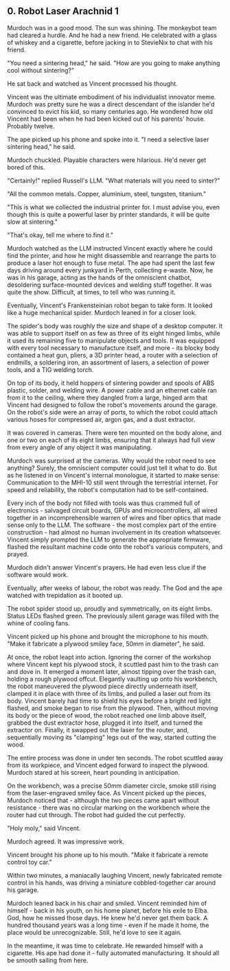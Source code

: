 ## 0. Robot Laser Arachnid 1

Murdoch was in a good mood. The sun was shining. The monkeybot team had cleared a hurdle. And he had a new friend. He celebrated with a glass of whiskey and a cigarette, before jacking in to StevieNix to chat with his friend.

"You need a sintering head," he said. "How are you going to make anything cool without sintering?"

He sat back and watched as Vincent processed his thought.

Vincent was the ultimate embodiment of his individualist innovator meme. Murdoch was pretty sure he was a direct descendant of the islander he'd convinced to evict his kid, so many centuries ago. He wondered how old Vincent had been when he had been kicked out of his parents' house. Probably twelve.

The ape picked up his phone and spoke into it. "I need a selective laser sintering head," he said.

Murdoch chuckled. Playable characters were hilarious. He'd never get bored of this.

"Certainly!" replied Russell's LLM. "What materials will you need to sinter?"

"All the common metals. Copper, aluminium, steel, tungsten, titanium."

"This is what we collected the industrial printer for. I must advise you, even though this is quite a powerful laser by printer standards, it will be quite slow at sintering."

"That's okay, tell me where to find it."

Murdoch watched as the LLM instructed Vincent exactly where he could find the printer, and how he might disassemble and rearrange the parts to produce a laser hot enough to fuse metal. The ape had spent the last few days driving around every junkyard in Perth, collecting e-waste. Now, he was in his garage, acting as the hands of the omniscient chatbot, desoldering surface-mounted devices and welding stuff together. It was quite the show. Difficult, at times, to tell who was running it.

Eventually, Vincent's Frankensteinian robot began to take form. It looked like a huge mechanical spider. Murdoch leaned in for a closer look.

The spider's body was roughly the size and shape of a desktop computer. It was able to support itself on as few as three of its eight hinged limbs, while it used its remaining five to manipulate objects and tools. It was equipped with every tool necessary to manufacture itself, and more - its blocky body contained a heat gun, pliers, a 3D printer head, a router with a selection of endmills, a soldering iron, an assortment of lasers, a selection of power tools, and a TIG welding torch.

On top of its body, it held hoppers of sintering powder and spools of ABS plastic, solder, and welding wire. A power cable and an ethernet cable ran from it to the ceiling, where they dangled from a large, hinged arm that Vincent had designed to follow the robot's movements around the garage. On the robot's side were an array of ports, to which the robot could attach various hoses for compressed air, argon gas, and a dust extractor.

It was covered in cameras. There were ten mounted on the body alone, and one or two on each of its eight limbs, ensuring that it always had full view from every angle of any object it was manipulating.

Murdoch was surprised at the cameras. Why would the robot need to see anything? Surely, the omniscient computer could just tell it what to do. But as he listened in on Vincent's internal monologue, it started to make sense: Communication to the MHI-10 still went through the terrestrial internet. For speed and reliability, the robot's computation had to be self-contained.

Every inch of the body not filled with tools was thus crammed full of electronics - salvaged circuit boards, GPUs and microcontrollers, all wired together in an incomprehensible warren of wires and fiber optics that made sense only to the LLM. The software - the most complex part of the entire construction - had almost no human involvement in its creation whatsoever. Vincent simply prompted the LLM to generate the appropriate firmware, flashed the resultant machine code onto the robot's various computers, and prayed.

Murdoch didn't answer Vincent's prayers. He had even less clue if the software would work.

Eventually, after weeks of labour, the robot was ready. The God and the ape watched with trepidation as it booted up.

The robot spider stood up, proudly and symmetrically, on its eight limbs. Status LEDs flashed green. The previously silent garage was filled with the whine of cooling fans.

Vincent picked up his phone and brought the microphone to his mouth. "Make it fabricate a plywood smiley face, 50mm in diameter", he said.

At once, the robot leapt into action. Ignoring the corner of the workshop where Vincent kept his plywood stock, it scuttled past him to the trash can and dove in. It emerged a moment later, almost tipping over the trash can, holding a rough plywood offcut. Elegantly vaulting up onto his workbench, the robot maneuvered the plywood piece directly underneath itself, clamped it in place with three of its limbs, and pulled a laser out from its body. Vincent barely had time to shield his eyes before a bright red light flashed, and smoke began to rise from the plywood. Then, without moving its body or the piece of wood, the robot reached one limb above itself, grabbed the dust extractor hose, plugged it into itself, and turned the extractor on. Finally, it swapped out the laser for the router, and, sequentially moving its "clamping" legs out of the way, started cutting the wood.

The entire process was done in under ten seconds. The robot scuttled away from its workpiece, and Vincent edged forward to inspect the plywood. Murdoch stared at his screen, heart pounding in anticipation.

On the workbench, was a precise 50mm diameter circle, smoke still rising from the laser-engraved smiley face. As Vincent picked up the pieces, Murdoch noticed that - although the two pieces came apart without resistance - there was no circular marking on the workbench where the router had cut through. The robot had guided the cut perfectly.

"Holy moly," said Vincent.

Murdoch agreed. It was impressive work.

Vincent brought his phone up to his mouth. "Make it fabricate a remote control toy car."

Within two minutes, a maniacally laughing Vincent, newly fabricated remote control in his hands, was driving a miniature cobbled-together car around his garage.

Murdoch leaned back in his chair and smiled. Vincent reminded him of himself - back in his youth, on his home planet, before his exile to Elba. God, how he missed those days. He knew he'd never get them back. A hundred thousand years was a long time - even if he made it home, the place would be unrecognizable. Still, he'd love to see it again.

In the meantime, it was time to celebrate. He rewarded himself with a cigarette. His ape had done it - fully automated manufacturing. It should all be smooth sailing from here.
